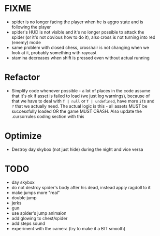 # FIXME

- spider is no longer facing the player when he is aggro state and is following the player
- spider's HUD is not visible and it's no longer possible to attack the spider (or it's not obvious how to do it), also cross is not turning into red (enemy) mode
- same problem with closed chess, crosshair is not changing when we look at it, probably something with raycast
- stamina decreases when shift is pressed even without actual running

# Refactor

- Simplify code whenever possible - a lot of places in the code assume that it's ok if asset is failed to load (we just log warnings), because of that we have to deal with `T | null` or `T | undefined`, have more `if`s and `?` that we actually need. The actual logic is this - all assets MUST be successfully loaded OR the game MUST CRASH. Also update the .cursorrules coding section with this

# Optimize

- Destroy day skybox (not just hide) during the night and vice versa

# TODO

- day skybox
- do not destroy spider's body after his dead, instead apply ragdoll to it
- make jumps more "real"
- double jump
- jerks
- gun
- use spider's jump animaion
- add glowing to chest/spider
- add steps sound
- experiment with the camera (try to make it a BIT smooth)
